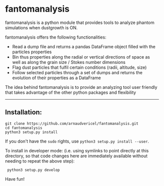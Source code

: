 # fantomanalysis

fantomanalysis is a python module that provides tools to analyze phantom simulations when dustgrowth is ON.

fantomanalysis offers the following functionalities:

- Read a dump file and returns a pandas DataFrame object filled with the particles properties
- Bin thus properties along the radial or vertical directions of space as well as along the grain size / Stokes number dimensions
- Flag dust particles that fulfil certain conditions (radii, altitude, size)
- Follow selected particles through a set of dumps and returns the evolution of their properties as a DataFrame

The idea behind fantomanalysis is to provide an analyzing tool user friendly that takes advantage of the other python packages and flexibility

---

## Installation:

```
git clone https://github.com/arnaudvericel/fantomanalysis.git
cd fantomanalysis
python3 setup.py install
```

If you don't have the `sudo` rights, use `python3 setup.py install --user`.

To install in developer mode: (i.e. using symlinks to point directly
at this directory, so that code changes here are immediately available
without needing to repeat the above step):

```
 python3 setup.py develop
```

Have fun!
